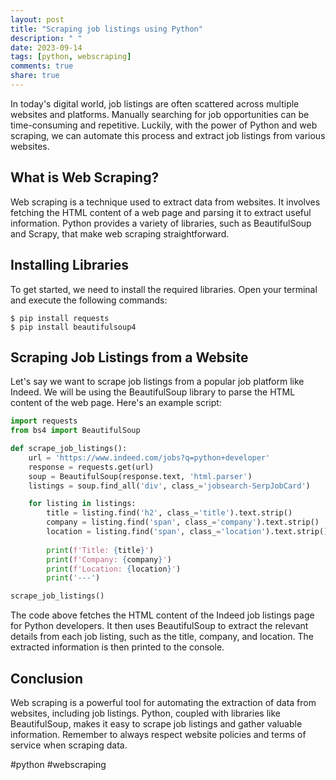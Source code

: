 ```yaml
---
layout: post
title: "Scraping job listings using Python"
description: " "
date: 2023-09-14
tags: [python, webscraping]
comments: true
share: true
---
```


In today's digital world, job listings are often scattered across multiple websites and platforms. Manually searching for job opportunities can be time-consuming and repetitive. Luckily, with the power of Python and web scraping, we can automate this process and extract job listings from various websites.

## What is Web Scraping?

Web scraping is a technique used to extract data from websites. It involves fetching the HTML content of a web page and parsing it to extract useful information. Python provides a variety of libraries, such as BeautifulSoup and Scrapy, that make web scraping straightforward.

## Installing Libraries

To get started, we need to install the required libraries. Open your terminal and execute the following commands:

```
$ pip install requests
$ pip install beautifulsoup4
```

## Scraping Job Listings from a Website

Let's say we want to scrape job listings from a popular job platform like Indeed. We will be using the BeautifulSoup library to parse the HTML content of the web page. Here's an example script:

```python
import requests
from bs4 import BeautifulSoup

def scrape_job_listings():
    url = 'https://www.indeed.com/jobs?q=python+developer'
    response = requests.get(url)
    soup = BeautifulSoup(response.text, 'html.parser')
    listings = soup.find_all('div', class_='jobsearch-SerpJobCard')

    for listing in listings:
        title = listing.find('h2', class_='title').text.strip()
        company = listing.find('span', class_='company').text.strip()
        location = listing.find('span', class_='location').text.strip()
        
        print(f'Title: {title}')
        print(f'Company: {company}')
        print(f'Location: {location}')
        print('---')

scrape_job_listings()
```

The code above fetches the HTML content of the Indeed job listings page for Python developers. It then uses BeautifulSoup to extract the relevant details from each job listing, such as the title, company, and location. The extracted information is then printed to the console.

## Conclusion

Web scraping is a powerful tool for automating the extraction of data from websites, including job listings. Python, coupled with libraries like BeautifulSoup, makes it easy to scrape job listings and gather valuable information. Remember to always respect website policies and terms of service when scraping data.

#python #webscraping